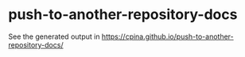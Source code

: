 # push-to-another-repository-docs

See the generated output in https://cpina.github.io/push-to-another-repository-docs/
